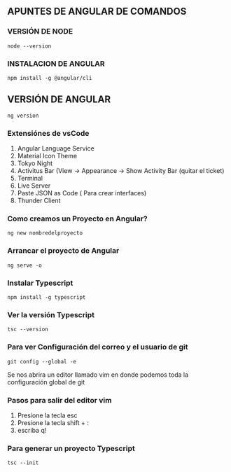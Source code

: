 ## APUNTES DE ANGULAR DE COMANDOS

### VERSIÓN DE NODE
```
node --version
``` 
### INSTALACION DE ANGULAR

```
npm install -g @angular/cli
```

## VERSIÓN DE ANGULAR

```
ng version
```

### Extensiónes de vsCode

1. Angular Language Service
2. Material Icon Theme
3. Tokyo Night
4. Activitus Bar (View -> Appearance -> Show Activity Bar (quitar el ticket)
5. Terminal
6. Live Server
7. Paste JSON as Code ( Para crear interfaces)
8. Thunder Client

### Como creamos un Proyecto en Angular?

```
ng new nombredelproyecto
```

### Arrancar el proyecto de Angular

```
ng serve -o
``` 

### Instalar Typescript

```
npm install -g typescript
```
### Ver la versión Typescript

```
tsc --version
```

### Para ver Configuración del correo y el usuario de git
```
git config --global -e
```
Se nos abrira un editor llamado vim en donde podemos toda la configuración global de git

### Pasos para salir del editor vim

1. Presione la tecla esc 
2. Presione la tecla shift + :
3. escriba q!

### Para generar un proyecto Typescript
``` 
tsc --init
```  



